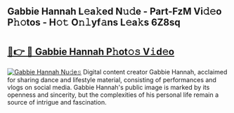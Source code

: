 ## Gabbie Hannah L𝚎a𝚔ed N𝚞𝚍e - Part-FzM Vi𝚍𝚎o P𝚑𝚘tos - H𝚘𝚝 O𝚗𝚕yf𝚊ns L𝚎a𝚔s 6Z8sq

# <h2><a href="http://kf5bq1.oniu.top/?m=Gabbie+Hannah">🔗👉 🔴 Gabbie Hannah P𝚑ot𝚘𝚜 V𝚒d𝚎o</a></h2>

[![Gabbie Hannah Nu𝚍e𝚜](https://i.imgur.com/0qMVB7G.gif)](http://kf5bq1.oniu.top/?m=Gabbie+Hannah)
Digital content creator Gabbie Hannah, acclaimed for sharing dance and lifestyle material, consisting of performances and vlogs on social media. Gabbie Hannah's public image is marked by its openness and sincerity, but the complexities of his personal life remain a source of intrigue and fascination.  
